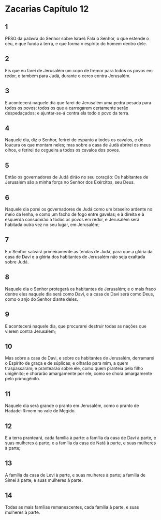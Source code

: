 # Zacarias Capítulo 12

## 1
PESO da palavra do Senhor sobre Israel: Fala o Senhor, o que estende o céu, e que funda a terra, e que forma o espírito do homem dentro dele.

## 2
Eis que eu farei de Jerusalém um copo de tremor para todos os povos em redor, e também para Judá, durante o cerco contra Jerusalém.

## 3
E acontecerá naquele dia que farei de Jerusalém uma pedra pesada para todos os povos; todos os que a carregarem certamente serão despedaçados; e ajuntar-se-á contra ela todo o povo da terra.

## 4
Naquele dia, diz o Senhor, ferirei de espanto a todos os cavalos, e de loucura os que montam neles; mas sobre a casa de Judá abrirei os meus olhos, e ferirei de cegueira a todos os cavalos dos povos.

## 5
Então os governadores de Judá dirão no seu coração: Os habitantes de Jerusalém são a minha força no Senhor dos Exércitos, seu Deus.

## 6
Naquele dia porei os governadores de Judá como um braseiro ardente no meio da lenha, e como um facho de fogo entre gavelas; e à direita e à esquerda consumirão a todos os povos em redor, e Jerusalém será habitada outra vez no seu lugar, em Jerusalém;

## 7
E o Senhor salvará primeiramente as tendas de Judá, para que a glória da casa de Davi e a glória dos habitantes de Jerusalém não seja exaltada sobre Judá.

## 8
Naquele dia o Senhor protegerá os habitantes de Jerusalém; e o mais fraco dentre eles naquele dia será como Davi, e a casa de Davi será como Deus, como o anjo do Senhor diante deles.

## 9
E acontecerá naquele dia, que procurarei destruir todas as nações que vierem contra Jerusalém;

## 10
Mas sobre a casa de Davi, e sobre os habitantes de Jerusalém, derramarei o Espírito de graça e de súplicas; e olharão para mim, a quem traspassaram; e prantearão sobre ele, como quem pranteia pelo filho unigênito; e chorarão amargamente por ele, como se chora amargamente pelo primogênito.

## 11
Naquele dia será grande o pranto em Jerusalém, como o pranto de Hadade-Rimom no vale de Megido.

## 12
E a terra pranteará, cada família à parte: a família da casa de Davi à parte, e suas mulheres à parte; e a família da casa de Natã à parte, e suas mulheres à parte;

## 13
A família da casa de Levi à parte, e suas mulheres à parte; a família de Simei à parte, e suas mulheres à parte.

## 14
Todas as mais famílias remanescentes, cada família à parte, e suas mulheres à parte.

